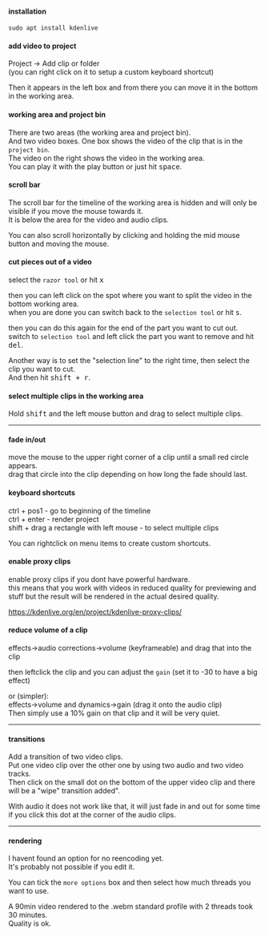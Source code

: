 #### installation

```
sudo apt install kdenlive
```

#### add video to project
Project -> Add clip or folder\
(you can right click on it to setup a custom keyboard shortcut)

Then it appears in the left box and from there you can move it in the bottom in the working area.

#### working area and project bin
There are two areas (the working area and project bin).\
And two video boxes. One box shows the video of the clip that is in the `project bin`.\
The video on the right shows the video in the working area.\
You can play it with the play button or just hit <kbd>space</kbd>.

#### scroll bar

The scroll bar for the timeline of the working area is hidden and will only be visible if you move the mouse towards it.\
It is below the area for the video and audio clips.

You can also scroll horizontally by clicking and holding the mid mouse button and moving the mouse.

#### cut pieces out of a video

select the `razor tool` or hit <kbd>x</kbd>

then you can left click on the spot where you want to split the video in the bottom working area.\
when you are done you can switch back to the `selection tool` or hit <kbd>s</kbd>.

then you can do this again for the end of the part you want to cut out.\
switch to `selection tool` and left click the part you want to remove and hit <kbd>del</kbd>.

Another way is to set the "selection line" to the right time, then select the clip you want to cut.\
And then hit <kbd>shift + r</kbd>.

#### select multiple clips in the working area

Hold <kbd>shift</kbd> and the left mouse button and drag to select multiple clips.

***

#### fade in/out

move the mouse to the upper right corner of a clip until a small red circle appears.\
drag that circle into the clip depending on how long the fade should last.

#### keyboard shortcuts

ctrl + pos1 - go to beginning of the timeline \
ctrl + enter - render project\
shift + drag a rectangle with left mouse - to select multiple clips

You can rightclick on menu items to create custom shortcuts.

#### enable proxy clips

enable proxy clips if you dont have powerful hardware.\
this means that you work with videos in reduced quality for previewing and stuff but the result will be rendered in the actual desired quality.

https://kdenlive.org/en/project/kdenlive-proxy-clips/

#### reduce volume of a clip

effects->audio corrections->volume (keyframeable) and drag that into the clip

then leftclick the clip and you can adjust the `gain` (set it to -30 to have a big effect)

or (simpler):\
effects->volume and dynamics->gain (drag it onto the audio clip)\
Then simply use a 10% gain on that clip and it will be very quiet.

***
#### transitions

Add a transition of two video clips.\
Put one video clip over the other one by using two audio and two video tracks.\
Then click on the small dot on the bottom of the upper video clip and there will be a "wipe" transition added".

With audio it does not work like that, it will just fade in and out for some time if you click this dot at the corner of the audio clips.

***
#### rendering

I havent found an option for no reencoding yet.\
It's probably not possible if you edit it.

You can tick the `more options` box and then select how much threads you want to use.

A 90min video rendered to the .webm standard profile with 2 threads took 30 minutes.\
Quality is ok.

